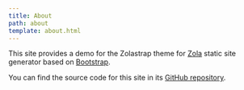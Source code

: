 ```yaml
---
title: About
path: about
template: about.html
---
```


This site provides a demo for the Zolastrap theme for 
[Zola](https://www.getzola.org/) static site generator based on
[Bootstrap](https://getbootstrap.com).

You can find the source code for this site in its
[GitHub repository](https://github.com/marcodpt/zolastrap).